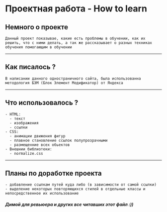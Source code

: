 # Проектная работа - How to learn
## Немного о проекте
    Данный проект показывае, какие есть проблемы в обучении, как их решить, что с ними делать, а так же рассказывает о разных техниках обучения помогающим в обучении
___
## Как писалось ?
    В написании данного одностраничного сайта, была использованна методология БЭМ (Блок Элемент Модификатор) от Яндекса
___
<!--
## Функциональность
    На данный момент к сожалению, при клике на ссылки, переход на другие странички не проставляется возможным, но как блок, они вполне рабочие
 ___
-->
## Что использовалось ?
    - HTML:
      - текст
      - изображения
      - ссылки
    - CSS:
      - анимации движения фигур
      - плавное становление ссылок полупрозрачными
      - размещенние всех обьектов
    - Внешнии библиотеки:
      - normalize.css
___
## Планы по доработке проекта
    - добавление ссылкам путей куда либо (в зависимости от самой ссылки)
    - выделение некоторых повторяющихся стилей в отдельные классы и непосредственное их использование

##### Димой для ревьюера и других все читавших этот файл :))
